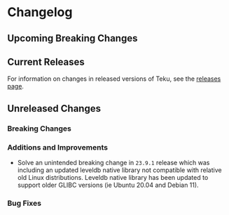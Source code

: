 # Changelog

## Upcoming Breaking Changes

## Current Releases

For information on changes in released versions of Teku, see the [releases page](https://github.com/Consensys/teku/releases).

## Unreleased Changes

### Breaking Changes

### Additions and Improvements
- Solve an unintended breaking change in `23.9.1` release which was including an updated leveldb native library not compatible with relative old Linux distributions. Leveldb native library has been updated to support older GLIBC versions (ie Ubuntu 20.04 and Debian 11).

### Bug Fixes
